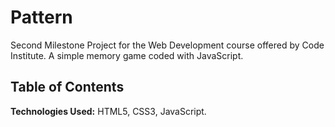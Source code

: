 # Pattern

Second Milestone Project for the Web Development course offered by Code Institute. A simple memory game coded with JavaScript.

## Table of Contents
<!-- 1. [Future Additions](#future-additions)
2. [Bugfixes](#bugfixes)
3. [Deployment](#deployment)
4. [Credit](#credit) -->

**Technologies Used:** HTML5, CSS3, JavaScript.